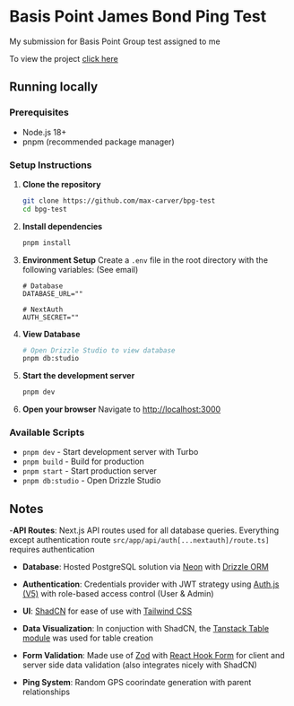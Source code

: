 # Basis Point James Bond Ping Test

My submission for Basis Point Group test assigned to me

To view the project [click here](https://nextjs.org)

## Running locally

### Prerequisites

- Node.js 18+
- pnpm (recommended package manager)

### Setup Instructions

1. **Clone the repository**

   ```bash
   git clone https://github.com/max-carver/bpg-test
   cd bpg-test
   ```

2. **Install dependencies**

   ```bash
   pnpm install
   ```

3. **Environment Setup**
   Create a `.env` file in the root directory with the following variables:
   (See email)

   ```env
   # Database
   DATABASE_URL=""

   # NextAuth
   AUTH_SECRET=""
   ```

4. **View Database**

   ```bash
   # Open Drizzle Studio to view database
   pnpm db:studio
   ```

5. **Start the development server**

   ```bash
   pnpm dev
   ```

6. **Open your browser**
   Navigate to [http://localhost:3000](http://localhost:3000)

### Available Scripts

- `pnpm dev` - Start development server with Turbo
- `pnpm build` - Build for production
- `pnpm start` - Start production server
- `pnpm db:studio` - Open Drizzle Studio

## Notes

-**API Routes**: Next.js API routes used for all database queries. Everything except authentication route `src/app/api/auth[...nextauth]/route.ts]` requires authentication

- **Database**: Hosted PostgreSQL solution via [Neon](https://neon.com/) with [Drizzle ORM](https://orm.drizzle.team/)

- **Authentication**: Credentials provider with JWT strategy using [Auth.js (V5)](https://authjs.dev/) with role-based access control (User & Admin)

- **UI**: [ShadCN](https://ui.shadcn.com/) for ease of use with [Tailwind CSS](https://tailwindcss.com/)

- **Data Visualization**: In conjuction with ShadCN, the [Tanstack Table module](https://tanstack.com/table) was used for table creation

- **Form Validation**: Made use of [Zod](https://zod.dev/) with [React Hook Form](https://react-hook-form.com/) for client and server side data validation (also integrates nicely with ShadCN)

- **Ping System**: Random GPS coorindate generation with parent relationships
